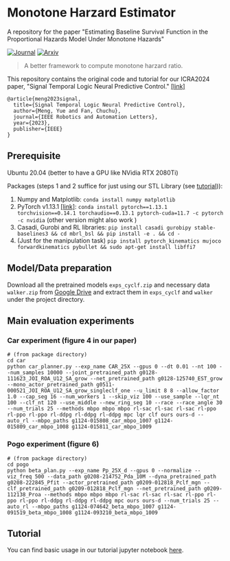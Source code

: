 # Monotone Harzard Estimator
A repository for the paper "Estimating Baseline Survival Function in the Proportional Hazards Model Under Monotone Hazards"

[![Journal](https://img.shields.io/badge/RA--L2023-Accepted-success)](https://ieeexplore.ieee.org/iel7/7083369/7339444/10251585.pdf)
[![Arxiv](http://img.shields.io/badge/arxiv-cs:2309.05131-B31B1B.svg)](https://arxiv.org/abs/2309.05131.pdf)

> A better framework to compute monotone harzard ratio.

This repository contains the original code and tutorial for our ICRA2024 paper, "Signal Temporal Logic Neural Predictive Control." [[link]](https://arxiv.org/abs/2309.05131.pdf)


```
@article{meng2023signal,
  title={Signal Temporal Logic Neural Predictive Control},
  author={Meng, Yue and Fan, Chuchu},
  journal={IEEE Robotics and Automation Letters},
  year={2023},
  publisher={IEEE}
}
```

## Prerequisite
Ubuntu 20.04 (better to have a GPU like NVidia RTX 2080Ti)

Packages (steps 1 and 2 suffice for just using our STL Library (see [tutorial](tutorial.ipynb))):
1. Numpy and Matplotlib: `conda install numpy matplotlib`
2. PyTorch v1.13.1 [[link]](https://pytorch.org/get-started/previous-versions/): `conda install pytorch==1.13.1 torchvision==0.14.1 torchaudio==0.13.1 pytorch-cuda=11.7 -c pytorch -c nvidia` (other version might also work )
3. Casadi, Gurobi and RL libraries: `pip install casadi gurobipy stable-baselines3 && cd mbrl_bsl && pip install -e . && cd -`
4. (Just for the manipulation task) `pip install pytorch_kinematics mujoco forwardkinematics pybullet && sudo apt-get install libffi7`

## Model/Data preparation
Download all the pretrained models `exps_cyclf.zip` and necessary data `walker.zip` from [Google Drive](https://drive.google.com/drive/folders/101wBUH-M9y-tbCQ_HE_PdRNEswRrcVha?usp=sharing) and extract them in `exps_cyclf` and `walker` under the project directory.


## Main evaluation experiments
### Car experiment (figure 4 in our paper)
```shell
# (from package directory)
cd car
python car_planner.py --exp_name CAR_25X --gpus 0 --dt 0.01 --nt 100 --num_samples 10000 --joint_pretrained_path g0128-111623_JOI_ROA_U12_SA_grow --net_pretrained_path g0128-125740_EST_grow --mono_actor_pretrained_path g0511-000521_JOI_ROA_U12_SA_grow_singleclf_one --u_limit 8 8 --allow_factor 1.0 --cap_seg 16 --num_workers 1 --skip_viz 100 --use_sample --lqr_nt 100 --clf_nt 120 --use_middle --new_ring_seg 10 --race --race_angle 30 --num_trials 25 --methods mbpo mbpo mbpo rl-sac rl-sac rl-sac rl-ppo rl-ppo rl-ppo rl-ddpg rl-ddpg rl-ddpg mpc lqr clf ours ours-d --auto_rl --mbpo_paths g1124-015808_car_mbpo_1007 g1124-015809_car_mbpo_1008 g1124-015811_car_mbpo_1009
```

### Pogo experiment (figure 6)
```shell
# (from package directory)
cd pogo
python beta_plan.py --exp_name Pp_25X_d --gpus 0 --normalize --viz_freq 500 --data_path g0208-214752_Pda_10M --dyna_pretrained_path g0208-222845_Pfit --actor_pretrained_path g0209-012818_Pclf_mgn --clf_pretrained_path g0209-012818_Pclf_mgn --net_pretrained_path g0209-112138_Proa --methods mbpo mbpo mbpo rl-sac rl-sac rl-sac rl-ppo rl-ppo rl-ppo rl-ddpg rl-ddpg rl-ddpg mpc ours ours-d --num_trials 25 --auto_rl --mbpo_paths g1124-074642_beta_mbpo_1007 g1124-091519_beta_mbpo_1008 g1124-093210_beta_mbpo_1009
```

## Tutorial
You can find basic usage in our tutorial jupyter notebook [here](tutorial.ipynb).
